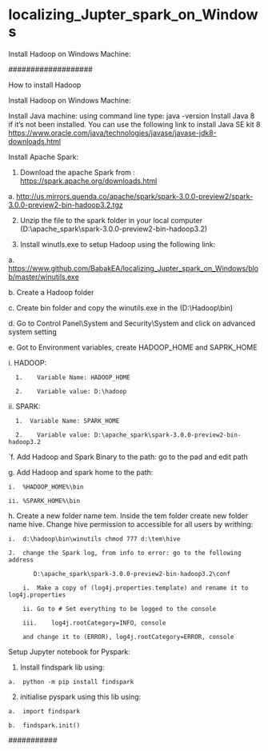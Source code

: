 # localizing_Jupter_spark_on_Windows
Install Hadoop on Windows Machine:


###################

How to install Hadoop

Install Hadoop on Windows Machine:

Install Java machine:
using command line type:  java -version 
Install Java 8 if it’s not been installed. You can use the following link to install Java SE kit 8 
https://www.oracle.com/java/technologies/javase/javase-jdk8-downloads.html

 
Install Apache Spark:
1)	Download the apache Spark from : https://spark.apache.org/downloads.html

  a.	http://us.mirrors.quenda.co/apache/spark/spark-3.0.0-preview2/spark-3.0.0-preview2-bin-hadoop3.2.tgz
  
2)	Unzip the file to the spark folder in your local computer (D:\apache_spark\spark-3.0.0-preview2-bin-hadoop3.2)

3)	Install winutls.exe to setup Hadoop using the following link:

  a.	https://www.github.com/BabakEA/localizing_Jupter_spark_on_Windows/blob/master/winutils.exe
  
  b.	Create a Hadoop folder 
  
  c.	Create bin folder and copy the winutils.exe in the (D:\Hadoop\bin\)
  
  d.	Go to Control Panel\System and Security\System and click on advanced system setting 
  
  e.	Got to Environment variables, create HADOOP_HOME and SAPRK_HOME 
  
   i.	HADOOP:
   
      1.	Variable Name: HADOOP_HOME 
      
      2.	Variable value: D:\hadoop
      
   ii.	SPARK:
    
      1.  Variable Name: SPARK_HOME 
      
      2.	Variable value: D:\apache_spark\spark-3.0.0-preview2-bin-hadoop3.2
      
`f.	Add Hadoop and Spark Binary to the path: go to the pad and edit path

 g.	Add Hadoop and spark home to the path:
 
    i.	%HADOOP_HOME%\bin
    
    ii.	%SPARK_HOME%\bin
    
 
 
  h.	Create a new folder name tem. Inside the tem folder create new folder name hive. Change hive permission to accessible for all users by writhing:
  
    i.	d:\hadoop\bin\winutils chmod 777 d:\tem\hive
    
    J.	change the Spark log, from info to error: go to the following address 
    
    	   D:\apache_spark\spark-3.0.0-preview2-bin-hadoop3.2\conf
    
        i.	Make a copy of (log4j.properties.template) and rename it to log4j.properties
        
        ii.	Go to # Set everything to be logged to the console
        
        iii.	log4j.rootCategory=INFO, console 
        
        and change it to (ERROR), log4j.rootCategory=ERROR, console
        

Setup Jupyter notebook for Pyspark:

  1)	Install findspark lib using:
  
    a.	python -m pip install findspark
    
  2)	initialise pyspark using this lib using:
  
    a.	import findspark
    
    b.	findspark.init()
    
###########

    


